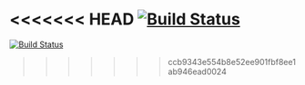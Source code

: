 <<<<<<< HEAD
[![Build Status](https://travis-ci.com/evansuong/Project110.svg?branch=master)](https://travis-ci.com/evansuong/Project110)
=======
[![Build Status](https://travis-ci.com/evansuong/Project110.svg?branch=master)](https://travis-ci.com/evansuong/Project110)
>>>>>>> ccb9343e554b8e52ee901fbf8ee1ab946ead0024
